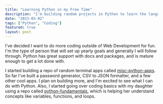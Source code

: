 ```yaml
---
title: "Learning Python in my Free Time"
description: "I'm building random projects in Python to learn the language and to see coding live outside of WebDev."
date: "2023-03-02"
tags: ["Python", "Coding"]
featured: true
layout: post
---
```


I've decided I want to do more coding outside of Web Development for fun. I'm the type of person that will set up yearly goals and generally I will follow through. Python has great support with docs and packages, and is mature enough to get a lot done with.

I started building a repo of random terminal apps called <a href="https://github.com/leabs/misc-python-apps" class="text-underline">misc-python-apps</a>. So far I've built a password generator, CSV to JSON formatter, and a few other cool apps. I plan on building more, and I'm excited to see what I can do with Python. Also, I started going over coding basics with my daughter using a repo called <a href="https://github.com/LilyLeabo/python-fundamentals" class="text-underline">python-fundamentals</a>, which is helping her understand concepts like variables, functions, and loops.
